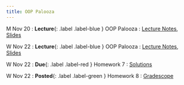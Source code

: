 ```yaml
---
title: OOP Palooza
---
```


M Nov 20
: **Lecture**{: .label .label-blue } OOP Palooza
  : [Lecture Notes]({{site.baseurl}}/lectures/13/), [Slides](https://docs.google.com/presentation/d/1N4kG2GKoygqFCgIm7wF85dL5rUVqX_CF/edit?usp=drive_link&ouid=105191304448844839665&rtpof=true&sd=true)


W Nov 22
: **Lecture**{: .label .label-blue } OOP Palooza
  : [Lecture Notes]({{site.baseurl}}/lectures/14/), [Slides](https://docs.google.com/presentation/d/1N4kG2GKoygqFCgIm7wF85dL5rUVqX_CF/edit?usp=drive_link&ouid=105191304448844839665&rtpof=true&sd=true)


W Nov 22
: **Due**{: .label .label-red } Homework 7
  : [Solutions]()

W Nov 22
: **Posted**{: .label .label-green } Homework 8
  : [Gradescope]()